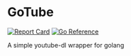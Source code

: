 # GoTube
[![Report Card](https://goreportcard.com/badge/github.com/ToyB-Chan/gotube)](https://goreportcard.com/report/github.com/ToyB-Chan/gotube)
[![Go Reference](https://pkg.go.dev/badge/github.com/ToyB-Chan/gotube.svg)](https://pkg.go.dev/github.com/ToyB-Chan/gotube)

A simple youtube-dl wrapper for golang
